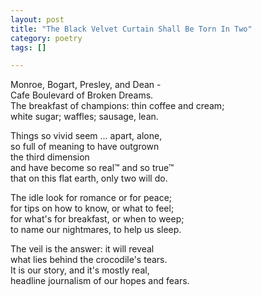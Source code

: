 ```yaml
---
layout: post
title: "The Black Velvet Curtain Shall Be Torn In Two"
category: poetry
tags: []

---
```


Monroe, Bogart, Presley, and Dean -  
Cafe Boulevard of Broken Dreams.   
The breakfast of champions: thin coffee and cream;  
white sugar; waffles; sausage, lean.   

Things so vivid seem ... apart, alone,  
so full of meaning to have outgrown  
the third dimension  
and have become so real™ and so true™  
that on this flat earth, only two will do.

The idle look for romance or for peace;  
for tips on how to know, or what to feel;  
for what's for breakfast, or when to weep;  
to name our nightmares, to help us sleep.  

The veil is the answer: it will reveal  
what lies behind the crocodile's tears.   
It is our story, and it's mostly real,   
headline journalism of our hopes and fears.

